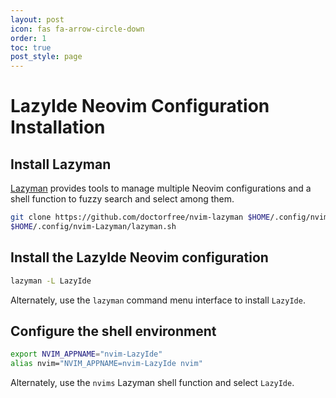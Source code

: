 ```yaml
---
layout: post
icon: fas fa-arrow-circle-down
order: 1
toc: true
post_style: page
---
```


# LazyIde Neovim Configuration Installation

## Install Lazyman

[Lazyman](https://lazyman.dev) provides tools to manage multiple Neovim configurations
and a shell function to fuzzy search and select among them.

```bash
git clone https://github.com/doctorfree/nvim-lazyman $HOME/.config/nvim-Lazyman
$HOME/.config/nvim-Lazyman/lazyman.sh
```

## Install the LazyIde Neovim configuration

```bash
lazyman -L LazyIde
```

Alternately, use the `lazyman` command menu interface to install `LazyIde`.

## Configure the shell environment

```bash
export NVIM_APPNAME="nvim-LazyIde"
alias nvim="NVIM_APPNAME=nvim-LazyIde nvim"
```

Alternately, use the `nvims` Lazyman shell function and select `LazyIde`.
